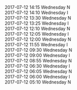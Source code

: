 2017-07-12 14:15 Wednesday  N  
2017-07-12 14:10 Wednesday  I  
2017-07-12 13:30 Wednesday  N  
2017-07-12 13:25 Wednesday  I  
2017-07-12 12:10 Wednesday  N  
2017-07-12 12:05 Wednesday  I  
2017-07-12 12:00 Wednesday  N  
2017-07-12 11:55 Wednesday  I  
2017-07-12 09:30 Wednesday  N  
2017-07-12 09:00 Wednesday  I  
2017-07-12 08:55 Wednesday  N  
2017-07-12 06:30 Wednesday  I  
2017-07-12 06:05 Wednesday  N  
2017-07-12 06:00 Wednesday  I  
2017-07-12 05:10 Wednesday  N  
